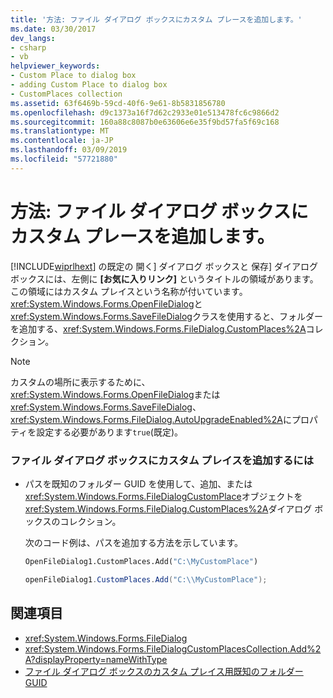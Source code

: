 ```yaml
---
title: '方法: ファイル ダイアログ ボックスにカスタム プレースを追加します。'
ms.date: 03/30/2017
dev_langs:
- csharp
- vb
helpviewer_keywords:
- Custom Place to dialog box
- adding Custom Place to dialog box
- CustomPlaces collection
ms.assetid: 63f6469b-59cd-40f6-9e61-8b5831856780
ms.openlocfilehash: d9c1373a16f7d62c2933e01e513478fc6c9866d2
ms.sourcegitcommit: 160a88c8087b0e63606e6e35f9bd57fa5f69c168
ms.translationtype: MT
ms.contentlocale: ja-JP
ms.lasthandoff: 03/09/2019
ms.locfileid: "57721880"
---
```

# <a name="how-to-add-a-custom-place-to-a-file-dialog-box"></a>方法: ファイル ダイアログ ボックスにカスタム プレースを追加します。
[!INCLUDE[wiprlhext](../../../../includes/wiprlhext-md.md)] の既定の 開く] ダイアログ ボックスと 保存] ダイアログ ボックスには、左側に **[お気に入りリンク]** というタイトルの領域があります。 この領域にはカスタム プレイスという名称が付いています。 <xref:System.Windows.Forms.OpenFileDialog>と<xref:System.Windows.Forms.SaveFileDialog>クラスを使用すると、フォルダーを追加する、<xref:System.Windows.Forms.FileDialog.CustomPlaces%2A>コレクション。  
  
> [!NOTE]
>  カスタムの場所に表示するために、<xref:System.Windows.Forms.OpenFileDialog>または<xref:System.Windows.Forms.SaveFileDialog>、<xref:System.Windows.Forms.FileDialog.AutoUpgradeEnabled%2A>にプロパティを設定する必要があります`true`(既定)。  
  
### <a name="to-add-a-custom-place-to-a-file-dialog-box"></a>ファイル ダイアログ ボックスにカスタム プレイスを追加するには  
  
-   パスを既知のフォルダー GUID を使用して、追加、または<xref:System.Windows.Forms.FileDialogCustomPlace>オブジェクトを<xref:System.Windows.Forms.FileDialog.CustomPlaces%2A>ダイアログ ボックスのコレクション。  
  
     次のコード例は、パスを追加する方法を示しています。  
  
    ```vb  
    OpenFileDialog1.CustomPlaces.Add("C:\MyCustomPlace")  
    ```  
  
    ```csharp  
    openFileDialog1.CustomPlaces.Add("C:\\MyCustomPlace");  
    ```  
  
## <a name="see-also"></a>関連項目
- <xref:System.Windows.Forms.FileDialog>
- <xref:System.Windows.Forms.FileDialogCustomPlacesCollection.Add%2A?displayProperty=nameWithType>
- [ファイル ダイアログ ボックスのカスタム プレイス用既知のフォルダー GUID](known-folder-guids-for-file-dialog-custom-places.md)
